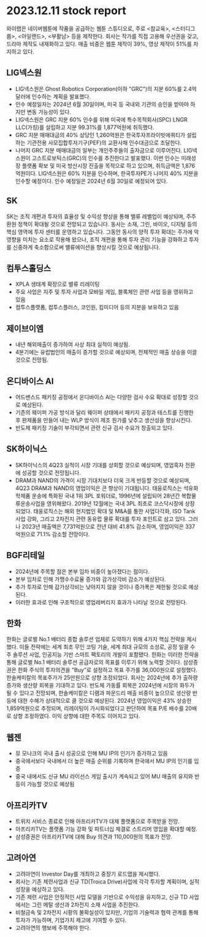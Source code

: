 # 2023.12.11 stock report
와이랩은 네이버웹툰에 작품을 공급하는 웹툰 스튜디오로, 주로 <참교육>, <스터디그룹>, <아일랜드>, <부활남> 등을 제작한다. 회사는 작가를 직접 고용해 우선권을 갖고, 드라마 제작도 내재화하고 있다. 매출 비중은 웹툰 제작이 39%, 영상 제작이 51%를 차지하고 있다.
## LIG넥스원
- LIG넥스원은 Ghost Robotics Corporation(이하 "GRC")의 지분 60%를 2.4억달러에 인수하는 계획을 발표했다.
- 인수 예정일자는 2024년 6월 30일이며, 미국 등 국내외 기관의 승인을 받아야 하지만 변동 가능성이 있다.
- LIG넥스원은 GRC 지분 60% 인수를 위해 미국에 특수목적회사(SPC) LNGR LLC(가칭)를 설립하고 지분 99.31%를 1,877억원에 취득했다.
- GRC 지분 매매대금의 40% 상당인 1,260억원은 한국투자프라이빗에쿼티가 설립하는 기관전용 사모집합투자기구(PEF)의 교환사채 인수대금으로 조달한다.
- 나머지 GRC 지분 매매대금의 일부는 개인주주들의 출자금으로 이루어진다.
LIG넥스원이 고스트로보틱스(GRC)의 인수를 추진한다고 발표했다. 이번 인수는 미래성장 플랫폼 확보 및 미국 방산시장 진출을 목적으로 하고 있으며, 취득금액은 1,876억원이다. LIG넥스원은 60% 지분을 인수하며, 한국투자PE가 나머지 40% 지분을 인수할 예정이다. 인수 예정일은 2024년 6월 30일로 예정되어 있다.
## SK

SK는 조직 개편과 투자의 효율성 및 수익성 향상을 통해 밸류 레벨업이 예상되며, 주주환원 정책이 확대될 것으로 전망되고 있습니다. 동사는 소재, 그린, 바이오, 디지털 등의 핵심 영역에 투자 센터를 운영하고 있습니다. 그동안 동사의 양적 투자 확대는 주가에 악영향을 미치는 요소로 작용해 왔으나, 조직 개편을 통해 투자 관리 기능을 강화하고 투자를 신중하게 축소함으로써 밸류에이션을 향상시킬 것으로 예상됩니다.
## 컴투스홀딩스
- XPLA 생태계 확장으로 밸류 리레이팅
- 주요 사업은 지주 및 투자 사업과 모바일 게임, 블록체인 관련 사업 등을 영위하고 있음
- 컴투스플랫폼, 컴투스플러스, 코인원, 킴미디어 등의 지분을 보유하고 있음
## 제이브이엠
- 내년 해외매출이 증가하여 사상 최대 실적이 예상됨.
- 4분기에는 유럽법인의 매출이 증가할 것으로 예상되며, 전체적인 매출 상승을 이끌 것으로 전망됨.
## 온디바이스 AI
- 어드밴스드 패키징 공정에서 온디바이스 AI는 다양한 검사 수요 확대로 성장할 것으로 예상된다.
- 기존의 웨이퍼 가공 방식과 달리 웨이퍼 상태에서 패키지 공정과 테스트를 진행한 후 완제품을 만들어 내는 WLP 방식이 제조 원가를 낮추고 생산성을 향상시킨다.
- 반도체 패키징 기술이 부각되면서 관련 신규 검사 수요가 창출되고 있다.
## SK하이닉스
- SK하이닉스의 4Q23 실적이 시장 기대를 상회할 것으로 예상되며, 영업흑자 전환에 성공할 것으로 전망됩니다.
- DRAM과 NAND의 가격이 시장 기대치보다 더욱 크게 반등할 것으로 예상되며, 4Q23 DRAM과 NAND의 영업이익은 큰 향상이 기대됩니다.
태웅로직스는 석유화학제품 운송에 특화된 국내 1위 3PL 포워더로, 1996년에 설립되어 28년간 복합물류운송사업을 영위해왔다. 2019년 12월에는 국내 3PL 최초로 코스닥시장에 상장되었다. 태웅로직스는 해외 현지법인 확대 및 M&A를 통한 사업다각화, ISO Tank 사업 강화, 그리고 2차전지 관련 동유럽 물류 확대를 투자 포인트로 삼고 있다. 그러나 2023년 매출액은 7,731억원으로 전년 대비 41.8% 감소하며, 영업이익은 337억원으로 71.1% 감소할 전망이다.
## BGF리테일
- 2024년에 주목할 점은 본부 임차 비중이 높아졌다는 점이다.
- 본부 임차로 인해 가맹수수료율 증가와 감가상각비 감소가 예상된다.
- 추가 투자로 인해 감가상각비는 낮아지지 않을 것이나 증가폭은 제한될 것으로 예상된다.
- 이러한 효과로 인해 구조적으로 영업레버리지 효과가 나타날 것으로 전망된다.
## 한화
한화는 글로벌 No.1 배터리 종합 솔루션 업체로 도약하기 위해 4가지 핵심 전략을 제시했다. 이들 전략에는 세계 최초 무인 코팅 기술, 세계 최대 규모의 소성로, 공정 일괄 수주 솔루션 사업, 인공지능 기반 스마트 팩토리의 개발이 포함됐다. 한화는 이러한 전략을 통해 글로벌 No.1 배터리 솔루션 공급자로의 목표를 이루기 위해 노력할 것이다. 삼성증권은 한화 주식의 투자의견을 "Buy"로 설정하고 목표 주가를 36,000원으로 설정했다.
한솔케미칼의 목표주가가 25만원으로 상향 조정되었다. 회사는 2024년에 추가 출하량 증가와 생산량 회복을 기대하고 있다. 반도체 가동률 회복은 2024년에 시장의 화두가 될 수 있다고 전망되며, 한솔케미칼은 디램과 파운드리 매출 비중이 높으므로 생산량 반등에 대한 수혜가 상대적으로 클 것으로 예상된다. 2024년 영업이익은 43% 상승한 1,859억원으로 추정되며, 리레이팅이 가시화되었다고 판단하여 목표 P/E 배수를 20배로 상향 조정하였다. 이익 상향에 대한 주목도 이어지고 있다.
## 웹젠
- 뮤 모나크의 국내 출시 성공으로 인해 MU IP의 인기가 증가하고 있음
- 중국에서보다 국내에서 더 높은 매출 순위를 기록하며 한국에서 MU IP의 인기를 입증
- 중국 내에서도 신규 MU 라이선스 게임 출시가 계속되고 있어 MU 매출의 유지와 반등이 가능할 것으로 예상됨
## 아프리카TV
- 트위치 서비스 종료로 인해 아프리카TV가 대체 플랫폼으로 주목받을 전망.
- 아프리카TV는 플랫폼 기능 강화 및 파트너십 체결로 스트리머 영입을 확대할 예정.
- 삼성증권은 아프리카TV에 대해 Buy 의견과 110,000원의 목표가 전망.
## 고려아연
- 고려아연이 Investor Day를 개최하고 중장기 로드맵을 제시했다.
- 회사는 기존 제련사업과 신규 TD(Troica Drive)사업에 각각 투자할 계획이며, 실적 성장을 예상하고 있다.
- 기존 제련 사업은 안정적인 사업 모델을 기반으로 수익성을 유지하고, 신규 TD 사업에서는 그린 메탈 생산과 2차전지 소재 사업을 추진한다.
- 비철금속 및 2차전지 시황의 불확실성이 있지만, 기업의 기술력과 협력 관계를 통해 투자가 가능하며, 기업가치 제고에 기여할 수 있다.
- 고려아연의 행보에 주목해야 한다.